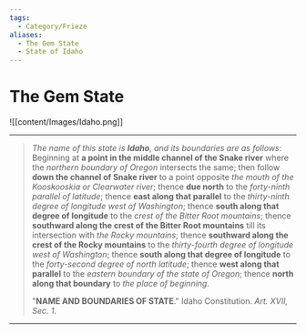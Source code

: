 ```yaml
---
tags:
  - Category/Frieze
aliases:
  - The Gem State
  - State of Idaho
---
```

# The Gem State

![[content/Images/Idaho.png]]

---

>*The name of this state is **Idaho**, and its boundaries are as follows*: 
> Beginning at **a point in the middle channel of the Snake river** where the *northern boundary of Oregon* intersects the same; 
> then follow **down the channel of Snake river** to a point opposite *the mouth of the Kooskooskia or Clearwater river*; 
> thence **due north** to the *forty-ninth parallel of latitude*; 
> thence **east along that parallel** to the *thirty-ninth degree of longitude west of Washington*; 
> thence **south along that degree of longitude** to the *crest of the Bitter Root mountains*; 
> thence **southward along the crest of the Bitter Root mountains** till its intersection with *the Rocky mountains*; 
> thence **southward along the crest of the Rocky mountains** to the *thirty-fourth degree of longitude west of Washington*; 
> thence **south along that degree of longitude** to the *forty-second degree of north latitude*; 
> thence **west along that parallel** to the *eastern boundary of the state of Oregon*; 
> thence **north along that boundary** to *the place of beginning.* 
>
>"**NAME AND BOUNDARIES OF STATE**." Idaho Constitution. *Art. XVII, Sec. 1.*

--- 